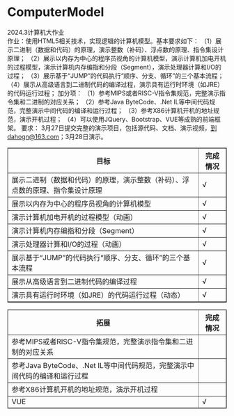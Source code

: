# ComputerModel
2024.3计算机大作业<br>
作业：使用HTML5相关技术，实现逻辑的计算机模型。基本要求如下：
（1）展示二进制（数据和代码）的原理，演示整数（补码）、浮点数的原理、指令集设计原理；
（2）展示以内存为中心的程序员视角的计算机模型，演示计算机加电开机的过程模型，演示计算机内存编指和分段（Segment），演示处理器计算和I/O的过程；
（3）展示基于“JUMP”的代码执行“顺序、分支、循环”的三个基本流程；
（4）展示从高级语言到二进制代码的编译过程，演示具有运行时环境（如JRE）的代码运行过程；
加分项：
（1）参考MIPS或者RISC-V指令集规范，完整演示指令集和二进制的对应关系；
（2）参考Java ByteCode、.Net IL等中间代码规范，完整演示中间代码的编译和运行过程；
（3）参考X86计算机开机的地址规范，演示开机过程；
（4）可以使用JQuery、Bootstrap、VUE等成熟的前端框架。
要求：
3月27日提交完整的演示项目，包括源代码、文档、演示视频，到dahogn@163.com；3月28日演示。
<table border="1">
  <tr>
    <th>目标</th>
    <th>完成情况</th>
  </tr>
  <tr>
    <td>展示二进制（数据和代码）的原理，演示整数（补码）、浮点数的原理、指令集设计原理</td>
    <td>√</td>
  </tr>
  <tr>
    <td>展示以内存为中心的程序员视角的计算机模型</td>
    <td>√</td>
  </tr>
  <tr>
    <td>演示计算机加电开机的过程模型（动画）</td>
    <td>√</td>
  </tr><tr>
    <td>演示计算机内存编指和分段（Segment）</td>
    <td>√</td>
  </tr><tr>
    <td>演示处理器计算和I/O的过程（动画）</td>
    <td>√</td>
  </tr><tr>
    <td>展示基于“JUMP”的代码执行“顺序、分支、循环”的三个基本流程</td>
    <td>√</td>
  </tr><tr>
    <td>展示从高级语言到二进制代码的编译过程</td>
    <td>√</td>
  </tr><tr>
    <td>演示具有运行时环境（如JRE）的代码运行过程（动态）</td>
    <td>√</td>
  </tr>
  <table border="1">
    <tr>
      <th>拓展</th>
      <th>完成情况</th>
    </tr>
    <tr>
      <td>参考MIPS或者RISC-V指令集规范，完整演示指令集和二进制的对应关系</td>
      <td></td>
    </tr>
    <tr>
      <td>参考Java ByteCode、.Net IL等中间代码规范，完整演示中间代码的编译和运行过程</td>
      <td></td>
    </tr>
    <tr>
      <td>参考X86计算机开机的地址规范，演示开机过程</td>
      <td></td>
    </tr>
    <tr>
      <td>VUE</td>
      <td>√</td>
    </tr>
  </table>
